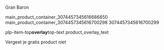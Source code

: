 Gran Baron

main_product_container_3074457345616686650
main_product_container_3074457345616700298
3074457345616700299

plp-item-top**overlay**top-text product_overlay_text

Vergeet je gratis product niet
